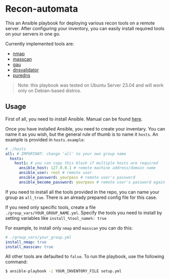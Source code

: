 # Recon-automata

This an Ansible playbook for deploying various recon tools on a remote server. After configuring your inventory, you can easily install required tools on your servers in one go.

Currently implemented tools are:

- [nmap](https://nmap.org/)
- [masscan](https://github.com/robertdavidgraham/masscan)
- [gau](https://github.com/lc/gau)
- [dnsvalidator](https://github.com/vortexau/dnsvalidator)
- [puredns](https://github.com/d3mondev/puredns)


> Note: this playbook was tested on Ubuntu Server 23.04 and will work only on Debian-based distros.

## Usage

First of all, you need to install Ansible. Manual can be found [here](https://docs.ansible.com/ansible/latest/installation_guide/index.html).

Once you have installed Ansible, you need to create your inventary. You can name it as you wish, but the general rule of thumb is to name it `hosts`. An example is provided in `hosts.example`:

```yaml
# ./hosts
all: # IMPORTANT: change 'all' to your own group name
  hosts:
    host1: # you can copy this block if multiple hosts are required
      ansible_host: 127.0.0.1 # remote machine address/domain name
      ansible_user: root # remote user
      ansible_password: yourpass # remote user's password
      ansible_become_password: yourpass # remote user's password again (for privileged operations)
```
If you need to install all the tools provided in the repo, you can name your group as `all_true`. There is an already prepared config file for this case.

If you need only specific tools, create a file `./group_vars/YOUR_GROUP_NAME.yml`. Specify the tools you need to install by setting variables like `install_%tool_name%: true`

For example, to install only `nmap` and `masscan` you can do this:

```yaml
# ./group_vars/your_group.yml
install_nmap: true
install_masscan: true
```

All other tools are defaulted to `false`. To run the playbook, use the following command:

```bash
$ ansible-playbook -i YOUR_INVENTORY_FILE setup.yml
```